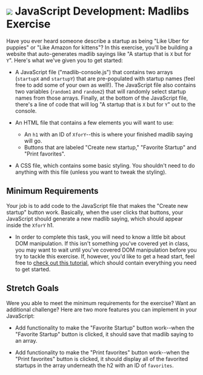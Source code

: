 # ![](https://ga-dash.s3.amazonaws.com/production/assets/logo-9f88ae6c9c3871690e33280fcf557f33.png) JavaScript Development: Madlibs Exercise

Have you ever heard someone describe a startup as being "Like Uber for puppies" or "Like Amazon for kittens"? In this exercise, you'll be building a website that auto-generates madlib sayings like "A startup that is `X` but for `Y`". Here's what we've given you to get started:

* A JavaScript file ("madlib-console.js") that contains two arrays (`startupX` and `startupY`) that are pre-populated with startup names (feel free to add some of your own as well!). The JavaScript file also contains two variables (`random1` and `random2`) that will randomly select startup names from those arrays. Finally, at the bottom of the JavaScript file, there's a line of code that will log "A startup that is `X` but for `Y`" out to the console.

* An HTML file that contains a few elements you will want to use:
  * An `h1` with an ID of `XforY`--this is where your finished madlib saying will go.
  * Buttons that are labeled "Create new startup," "Favorite Startup" and "Print favorites".

* A CSS file, which contains some basic styling. You shouldn't need to do anything with this file (unless you want to tweak the styling).

## Minimum Requirements

Your job is to add code to the JavaScript file that makes the "Create new startup" button work. Basically, when the user clicks that buttons, your JavaScript should generate a new madlib saying, which should appear inside the `XforY` h1.

  * In order to complete this task, you will need to know a little bit about DOM manipulation. If this isn't something you've covered yet in class, you may want to wait until you've covered DOM manipulation before you try to tackle this exercise. If, however, you'd like to get a head start, feel free to [check out this tutorial](http://www.javascriptkit.com/javatutors/dom2.shtml), which should contain everything you need to get started.

## Stretch Goals

Were you able to meet the minimum requirements for the exercise? Want an additional challenge? Here are two more features you can implement in your JavaScript:

* Add functionality to make the "Favorite Startup" button work--when the "Favorite Startup" button is clicked, it should save that madlib saying to an array.

* Add functionality to make the "Print favorites" button work--when the "Print favorites" button is clicked, it should display all of the favorited startups in the array underneath the h2 with an ID of `favorites`.